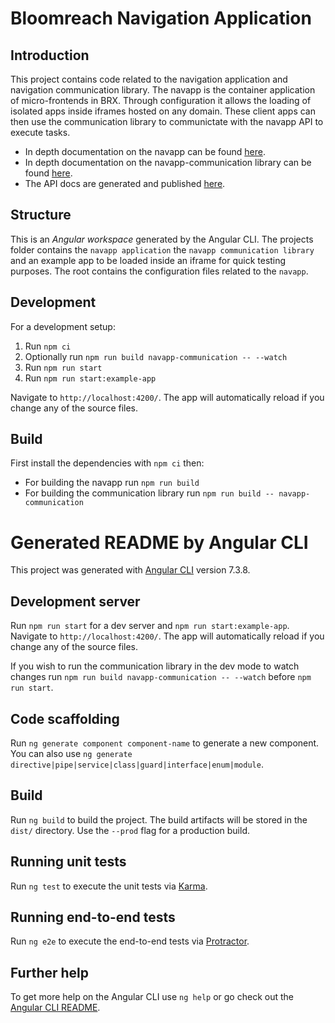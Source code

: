 # Bloomreach Navigation Application

## Introduction

This project contains code related to the navigation application and navigation communication library.
The navapp is the container application of micro-frontends in BRX. Through configuration it allows the loading of isolated apps inside iframes hosted on any domain.
These client apps can then use the communication library to communictate with the navapp API to execute tasks.

- In depth documentation on the navapp can be found [here](./tech-designs/NAVAPP_DESCRIPTION.md).
- In depth documentation on the navapp-communication library can be found [here](./tech-designs/NAVAPP_COMMUNICATION_DESCRIPTION.md).
- The API docs are generated and published [here](https://javadoc.onehippo.org/14.0-preview/navapp/).

## Structure

This is an _Angular workspace_ generated by the Angular CLI. The projects folder contains the `navapp application` the `navapp communication library` and an example app to be loaded inside an iframe for quick testing purposes.
The root contains the configuration files related to the `navapp`.

## Development

For a development setup:
1. Run `npm ci`
2. Optionally run `npm run build navapp-communication -- --watch`
3. Run `npm run start`
2. Run `npm run start:example-app`

Navigate to `http://localhost:4200/`. The app will automatically reload if you change any of the source files.

## Build
First install the dependencies with `npm ci` then:
- For building the navapp run `npm run build`
- For building the communication library run `npm run build -- navapp-communication`

# Generated README by Angular CLI

This project was generated with [Angular CLI](https://github.com/angular/angular-cli) version 7.3.8.

## Development server

Run `npm run start` for a dev server and `npm run start:example-app`. Navigate to `http://localhost:4200/`. The app will automatically reload if you change any of the source files.

If you wish to run the communication library in the dev mode to watch changes run `npm run build navapp-communication -- --watch` before `npm run start`.

## Code scaffolding

Run `ng generate component component-name` to generate a new component. You can also use `ng generate directive|pipe|service|class|guard|interface|enum|module`.

## Build

Run `ng build` to build the project. The build artifacts will be stored in the `dist/` directory. Use the `--prod` flag for a production build.

## Running unit tests

Run `ng test` to execute the unit tests via [Karma](https://karma-runner.github.io).

## Running end-to-end tests

Run `ng e2e` to execute the end-to-end tests via [Protractor](http://www.protractortest.org/).

## Further help

To get more help on the Angular CLI use `ng help` or go check out the [Angular CLI README](https://github.com/angular/angular-cli/blob/master/README.md).
